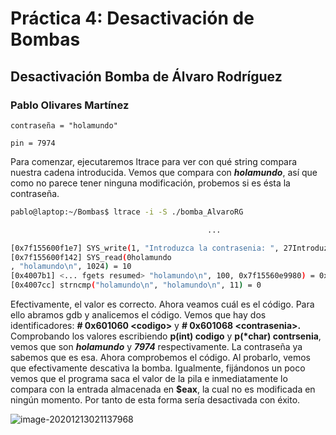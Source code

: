 # Práctica 4: Desactivación de Bombas

## Desactivación Bomba de Álvaro Rodríguez

### Pablo Olivares Martínez

`contraseña = "holamundo"`

`pin = 7974`

Para comenzar, ejecutaremos ltrace para ver con qué string compara nuestra cadena introducida. Vemos que compara con ***holamundo***, así que como no parece tener ninguna modificación, probemos si es ésta la contraseña.

```bash
pablo@laptop:~/Bombas$ ltrace -i -S ./bomba_AlvaroRG

											...

[0x7f155600f1e7] SYS_write(1, "Introduzca la contrasenia: ", 27Introduzca la contrasenia: ) = 27
[0x7f155600f142] SYS_read(0holamundo
, "holamundo\n", 1024) = 10
[0x4007b1] <... fgets resumed> "holamundo\n", 100, 0x7f15560e9980) = 0x7fffbac81190
[0x4007cc] strncmp("holamundo\n", "holamundo\n", 11) = 0

```

Efectivamente, el valor es correcto. Ahora veamos cuál es el código. Para ello abramos gdb y analicemos el código. Vemos que hay dos identificadores: **# 0x601060 \<codigo>**  y **# 0x601068 \<contrasenia>.** Comprobando los valores escribiendo **p(int) codigo** y **p(\*char) contrsenia**, vemos que son ***holamundo*** y ***7974*** respectivamente. La contraseña ya sabemos que es esa. Ahora comprobemos el código. Al probarlo, vemos que efectivamente descativa la bomba. Igualmente, fijándonos un poco vemos que el programa saca el valor de la pila e inmediatamente lo compara con la entrada almacenada en **$eax**, la cual no es modificada en ningún momento. Por tanto de esta forma sería desactivada con éxito.

![image-20201213021137968](/home/pablo/snap/typora/32/.config/Typora/typora-user-images/image-20201213021137968.png)

